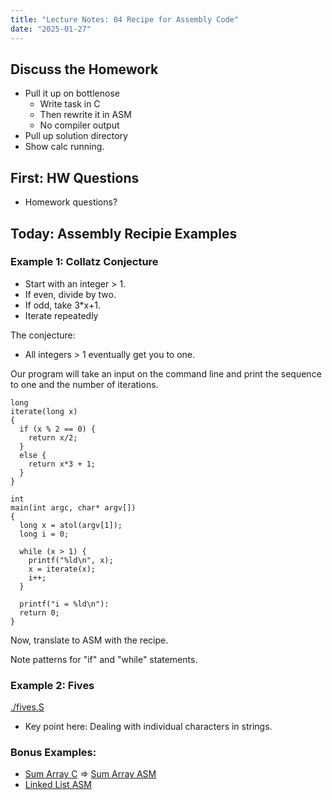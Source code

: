 ```yaml
---
title: "Lecture Notes: 04 Recipe for Assembly Code"
date: "2025-01-27"
---
```


## Discuss the Homework

 - Pull it up on bottlenose
   - Write task in C
   - Then rewrite it in ASM
   - No compiler output
 - Pull up solution directory
 - Show calc running.

## First: HW Questions

 - Homework questions?
 
## Today: Assembly Recipie Examples


### Example 1: Collatz Conjecture

 - Start with an integer > 1.
 - If even, divide by two.
 - If odd, take 3*x+1.
 - Iterate repeatedly

The conjecture:

 - All integers > 1 eventually get you to one.

Our program will take an input on the command line and
print the sequence to one and the number of iterations. 


```
long
iterate(long x)
{
  if (x % 2 == 0) {
    return x/2;
  }
  else {
    return x*3 + 1;
  }
}

int
main(int argc, char* argv[])
{
  long x = atol(argv[1]);
  long i = 0; 
  
  while (x > 1) {
    printf("%ld\n", x);
    x = iterate(x);
    i++;
  }
  
  printf("i = %ld\n"):
  return 0;
}
```

Now, translate to ASM with the recipe. 

Note patterns for "if" and "while" statements.

### Example 2: Fives

[./fives.S](./fives.S)

 - Key point here: Dealing with individual characters in strings.

### Bonus Examples:

 - [Sum Array C](./sum_array.c) => [Sum Array ASM](./sum_array.S)
 - [Linked List ASM](./linked_list.S)

